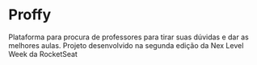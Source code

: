 # Proffy
Plataforma para procura de professores para tirar suas dúvidas e dar as melhores aulas.
Projeto desenvolvido na segunda edição da Nex Level Week da RocketSeat
